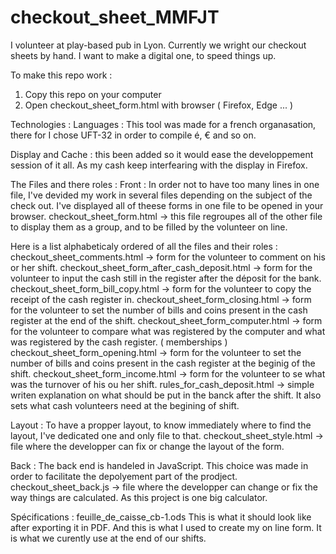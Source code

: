# checkout_sheet_MMFJT
I volunteer at play-based pub in Lyon. Currently we wright our checkout sheets by hand. I want to make  a digital one, to speed things up.

To make this repo work :
1. Copy this repo on your computer
2. Open checkout_sheet_form.html with browser ( Firefox, Edge ... )


Technologies :
Languages :
This tool was made for a french organasation, there for I chose UFT-32 in order to compile é, € and so on.

Display and Cache :
<meta http-equiv="Cache-Control" content="no-cache, no-store, must-revalidate" /> this been added so it would ease the developpement session of it all. As my cash keep interfearing with the display in Firefox.

The Files and there roles :
Front :
In order not to have too many lines in one file, I've devided my work in several files depending on the subject of the check out. I've displayed all of theese forms in one file to be opened in your browser. 
checkout_sheet_form.html  -> this file regroupes all of the other file to display them as a group, and to be filled by the volunteer on line.

Here is a list alphabeticaly ordered of all the files and their roles :
checkout_sheet_comments.html -> form for the volunteer to comment on his or her shift. 
checkout_sheet_form_after_cash_deposit.html  -> form for the volunteer to input the cash still in the register after the déposit for the bank.
checkout_sheet_form_bill_copy.html  -> form for the volunteer to copy the receipt of the cash register in.
checkout_sheet_form_closing.html  -> form for the volunteer to set the number of bills and coins present in the cash register at the end of the shift.
checkout_sheet_form_computer.html  -> form for the volunteer to compare what was registered by the computer and what was registered by the cash register. ( memberships )
checkout_sheet_form_opening.html  -> form for the volunteer to set the number of bills and coins present in the cash register at the beginig of the shift.
checkout_sheet_form_income.html  -> form for the volunteer to se what was the turnover of his ou her shift.
rules_for_cash_deposit.html -> simple writen explanation on what should be put in the banck after the shift. It also sets what cash volunteers need at the begining of shift.

Layout :
To have a propper layout, to know immediately where to find the layout, I've dedicated one and only file to that.
checkout_sheet_style.html  -> file where the developper can fix or change the layout of the form.

Back :
The back end is handeled in JavaScript. This choice was made in order to facilitate the depolyement part of the prodject.
checkout_sheet_back.js -> file where the developper can change or fix the way things are calculated. As this project is one big calculator.

Spécifications :
feuille_de_caisse_cb-1.ods
This is what it should look like after exporting it in PDF. And this is what I used to create my on line form. It is what we curently use at the end of our shifts.


